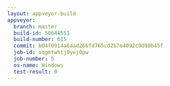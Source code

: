 ```yaml
---
layout: appveyor-build
appveyor:
  branch: master
  build-id: 50644551
  build-number: 615
  commit: b04f0914a6aad266fd765cd2b7e4092c9d90b45f
  job-id: sqgmtwhtj0yej0pw
  job-number: 5
  os-name: Windows
  test-result: 0
---
```

